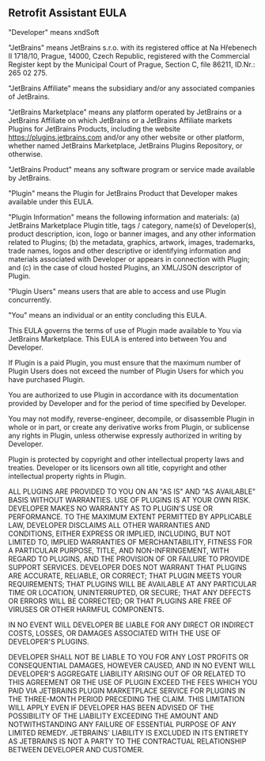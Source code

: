 ## Retrofit Assistant EULA

"Developer" means xndSoft

"JetBrains" means JetBrains s.r.o. with its registered office at Na Hřebenech II 1718/10, Prague, 14000, Czech Republic,
registered with the Commercial Register kept by the Municipal Court of Prague, Section C, file 86211, ID.Nr.: 265 02 275.

"JetBrains Affiliate" means the subsidiary and/or any associated companies of JetBrains.

"JetBrains Marketplace" means any platform operated by JetBrains or a JetBrains Affiliate on which JetBrains or a
JetBrains Affiliate markets Plugins for JetBrains Products, including the website https://plugins.jetbrains.com and/or
any other website or other platform, whether named JetBrains Marketplace, JetBrains Plugins Repository, or otherwise.

"JetBrains Product" means any software program or service made available by JetBrains.

"Plugin" means the Plugin for JetBrains Product that Developer makes available under this EULA.

"Plugin Information" means the following information and materials: (a) JetBrains Marketplace Plugin title, tags /
category, name(s) of Developer(s), product description, icon, logo or banner images, and any other information related
to Plugins; (b) the metadata, graphics, artwork, images, trademarks, trade names, logos and other descriptive or
identifying information and materials associated with Developer or appears in connection with Plugin; and (c) in the
case of cloud hosted Plugins, an XML/JSON descriptor of Plugin.

"Plugin Users" means users that are able to access and use Plugin concurrently.

"You" means an individual or an entity concluding this EULA.

This EULA governs the terms of use of Plugin made available to You via JetBrains Marketplace. This
EULA is entered into between You and Developer.

If Plugin is a paid Plugin, you must ensure that the maximum number of Plugin Users does not exceed the number of Plugin
Users for which you have purchased Plugin.

You are authorized to use Plugin in accordance with its documentation provided by Developer and for the period of time
specified by Developer.

You may not modify, reverse-engineer, decompile, or disassemble Plugin in whole or in part, or create any derivative
works from Plugin, or sublicense any rights in Plugin, unless otherwise expressly authorized in writing by Developer.

Plugin is protected by copyright and other intellectual property laws and treaties. Developer or its licensors own all
title, copyright and other intellectual property rights in Plugin.

ALL PLUGINS ARE PROVIDED TO YOU ON AN "AS IS" AND "AS AVAILABLE" BASIS WITHOUT WARRANTIES. USE OF PLUGINS IS AT YOUR OWN
RISK. DEVELOPER MAKES NO WARRANTY AS TO PLUGIN'S USE OR PERFORMANCE. TO THE MAXIMUM EXTENT PERMITTED BY APPLICABLE LAW,
DEVELOPER DISCLAIMS ALL OTHER WARRANTIES AND CONDITIONS, EITHER EXPRESS OR IMPLIED, INCLUDING, BUT NOT LIMITED TO,
IMPLIED WARRANTIES OF MERCHANTABILITY, FITNESS FOR A PARTICULAR PURPOSE, TITLE, AND NON-INFRINGEMENT, WITH REGARD TO
PLUGINS, AND THE PROVISION OF OR FAILURE TO PROVIDE SUPPORT SERVICES. DEVELOPER DOES NOT WARRANT THAT PLUGINS ARE
ACCURATE, RELIABLE, OR CORRECT; THAT PLUGIN MEETS YOUR REQUIREMENTS; THAT PLUGINS WILL BE AVAILABLE AT ANY PARTICULAR
TIME OR LOCATION, UNINTERRUPTED, OR SECURE; THAT ANY DEFECTS OR ERRORS WILL BE CORRECTED; OR THAT PLUGINS ARE FREE OF
VIRUSES OR OTHER HARMFUL COMPONENTS.

IN NO EVENT WILL DEVELOPER BE LIABLE FOR ANY DIRECT OR INDIRECT COSTS, LOSSES, OR DAMAGES ASSOCIATED WITH THE USE OF
DEVELOPER'S PLUGINS.

DEVELOPER SHALL NOT BE LIABLE TO YOU FOR ANY LOST PROFITS OR CONSEQUENTIAL DAMAGES, HOWEVER CAUSED, AND IN NO EVENT WILL
DEVELOPER'S AGGREGATE LIABILITY ARISING OUT OF OR RELATED TO THIS AGREEMENT OR THE USE OF PLUGIN EXCEED THE FEES WHICH
YOU PAID VIA JETBRAINS PLUGIN MARKETPLACE SERVICE FOR PLUGINS IN THE THREE-MONTH PERIOD PRECEDING THE CLAIM. THIS
LIMITATION WILL APPLY EVEN IF DEVELOPER HAS BEEN ADVISED OF THE POSSIBILITY OF THE LIABILITY EXCEEDING THE AMOUNT AND
NOTWITHSTANDING ANY FAILURE OF ESSENTIAL PURPOSE OF ANY LIMITED REMEDY. JETBRAINS' LIABILITY IS EXCLUDED IN ITS ENTIRETY
AS JETBRAINS IS NOT A PARTY TO THE CONTRACTUAL RELATIONSHIP BETWEEN DEVELOPER AND CUSTOMER.